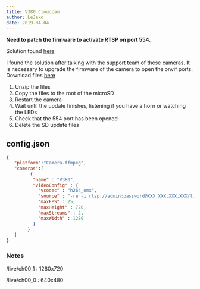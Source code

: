 ```yaml
---
title: V380 Cloudcam
author: LeJeko
date: 2019-04-04
---
```

**Need to patch the firmware to activate RTSP on port 554.**

Solution found [here](https://community.netcamstudio.com/t/fentac-v380-connection/1334/12)

I found the solution after talking with the support team of these cameras. It is necessary to upgrade the firmware of the camera to open the onvif ports.
Download files [here](https://drive.google.com/file/d/0B8j89vcA6EWGdlgxcWVuZTlJZ0I2U292bE5QRU1xR0YybEl3/view)
1. Unzip the files
1. Copy the files to the root of the microSD
1. Restart the camera
1. Wait until the update finishes, listening if you have a horn or watching the LEDs
1. Check that the 554 port has been opened
1. Delete the SD update files

## config.json

```json
{
   "platform":"Camera-ffmpeg",
   "cameras":[
         {
          "name" : "V380",
          "videoConfig" : {
            "vcodec" : "h264_omx",
            "source" : "-re -i rtsp://admin:password@XXX.XXX.XXX.XXX/live/ch00_1",
            "maxFPS" : 25,
            "maxHeight" : 720,
            "maxStreams" : 2,
            "maxWidth" : 1280
          }
        }
   ]
}
```

### Notes
/live/ch00_1 : 1280x720

/live/ch00_0 : 640x480
